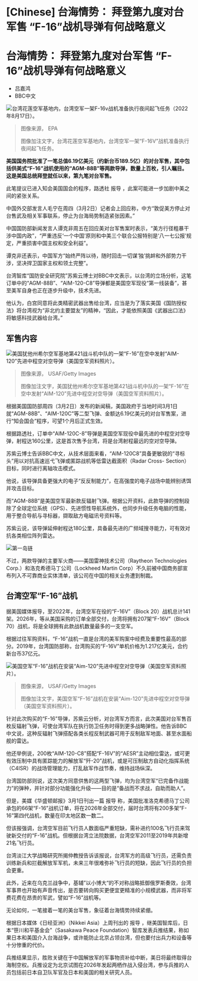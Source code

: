 # [Chinese] 台海情势： 拜登第九度对台军售 “F-16”战机导弹有何战略意义

#  台海情势： 拜登第九度对台军售 “F-16”战机导弹有何战略意义

  * 吕嘉鸿 
  * BBC中文 


![台湾花莲空军基地内，台湾空军一架F-16v战机准备执行夜间起飞任务（2022年8月17日）。](_126450831_taiwan_f16v_reuters.jpg)

> 图像来源，  EPA
>
> 图像加注文字，台湾花莲空军基地内，台湾空军一架“F-16V”战机准备执行夜间起飞任务。

**美国国务院批准了一笔总值6.19亿美元（约新台币189.5亿）的对台军售，其中包括供美式“F-16”战机使用的“AGM-88B”等两款导弹，数量上百枚，引人瞩目。这是美国总统拜登就任以来，第九笔对台军售。**

此笔提议已进入知会美国国会的程序，路透社 报导  ，此案可能进一步加剧中美之间的紧张关系。

中国外交部发言人毛宁在周四（3月2日）记者会上回应称，中方“敦促美方停止对台售武及相关军事联系，停止为台海局势制造紧张因素。”

中国国防部新闻发言人谭克非周五在回应美对台军售案时表示，“美方行径粗暴干涉中国内政”，“严重违反‘一个中国’原则和中美三个联合公报特别是‘八一七公报’规定，严重损害中国主权和安全利益”。

谭克非还表示，中国军方“始终严阵以待，随时回击一切谋‘独’挑衅和外部势力干涉，坚决捍卫国家主权和领土完整”。

台湾智库“国防安全研究院”苏紫云博士对BBC中文表示，以台湾的立场分析，这笔订单中的“AGM-88B”、“AIM-120-C8”导弹都是美国空军现役“第一线装备”，甚至美军自身也正在逐步升级中，技术先进。

他认为，白宫同意将此类精密武器出售给台湾，应当是为了落实美国《国防授权法》将台湾视为“非北约主要盟友”的精神，“因此，才能依照美国《武器出口法》将敏感科技武器给台湾。”

##  军售内容

![美国犹他州希尔空军基地第421战斗机中队的一架“F-16”在空中发射“AIM-120”先进中程空对空导弹（美国空军资料照片）。](_128838468_f64c34ba-ac4b-45d0-93c8-f9ab7e0fb1af.jpg)

> 图像来源，  USAF/Getty Images
>
> 图像加注文字，美国犹他州希尔空军基地第421战斗机中队的一架“F-16”在空中发射“AIM-120”先进中程空对空导弹（美国空军资料照片）。

根据美国国防部周四（3月2日）发布的新闻稿，美国政府于当地时间3月1日就“AGM-88B”、“AIM-120C”等二型飞弹、金额达6.19亿美元的对台军售案，进行“知会国会”程序，可望1个月后正式生效。

根据路透社，订单中“AIM-120C-8”导弹是美国空军现役中最先进的中程空对空导弹，射程达160公里，这是首次售予台湾，将是台湾射程最远的空对空导弹。

苏紫云博士告诉BBC中文，从技术层面来看，“AIM-120C8”具备更敏锐的“寻标头”用以对抗高速巡弋飞弹或匿踪战机等低雷达截面积（Radar Cross- Section）目标，同时进行离轴攻击模式。

他说，该导弹具备更强大的电子“反反制能力”，在高强度的电子战场中能辨别诱饵并攻击目标。

而“AGM-88B”是美国空军最新款反辐射飞弹。根据公开资料，此款导弹的控制段除了全球定位系统（GPS）、先进惯性导航系统外，也同步升级任务电脑的性能，用于整合导航与寻标器，撷取敌方电磁讯号资料等。

苏紫云说，该导弹延伸射程达180公里，具备最先进的广频域搜寻能力，可有效对抗各类相位阵列雷达。

![第一岛链](_128838044_taiwan_china_first_island_chain_map_ws_2x640-nc.png)

不过，两款导弹的主要军火商——美国雷神技术公司（Raytheon Technologies Corp.）和洛克希德马丁公司（Lockheed Martin Corp）不久前被中国商务部宣布列入不可靠商业实体清单，该公司在中国的相关业务遭到制裁。

##  台湾空军“F-16”战机

据美国媒体报导，至2022年，台湾空军在役的“F-16V”（Block 20）战机总计141架。2026年，等从美国采购的订单全部交付，台湾将拥有207架“F-16V”（Block 70）战机，将是全球拥有此款战机数量最多的一支空军。

根据过往军购资料，“F-16”战机一直是台湾的美军购案中经费及重要性最高的部分。2019年，台湾国防部称，台湾购买的“F-16V”单机价格为1.217亿美元，合约新台币37亿元。

![美国空军“F-16”战机在安装“Aim-120”先进中程空对空导弹（美国空军资料照片）。](_128838243_gettyimages-51100808.jpg)

> 图像来源，  USAF/Getty Images
>
> 图像加注文字，美国空军“F-16”战机在安装“Aim-120”先进中程空对空导弹（美国空军资料照片）。

针对此次购买的“F-16”导弹，苏紫云分析，对台湾军方而言，此次美国对台军售百枚反辐射飞弹，可使台湾军队在执行防卫任务时得到更多战略弹性。他告诉BBC中文说，这种反辐射飞弹搭配各类长程反制武器可用于反制敌军地面、甚至水面船舰的雷达。

他还举例说，200枚“AIM-120-C8”搭配“F-16V”的“AESR”主动相位雷达，或可更有效压制中具有匿踪能力的解放军“歼-20”战机，或是可压制敌方自动化指挥系统（C4ISR）的战场管理能力，打乱敌军作战节奏，维持战场纵深。

台湾国防部则说，这次美方同意供售的这两型飞弹，均为台湾空军“已完备作战能力”的弹种，并针对部分功能强化升级——目的是“备战而不求战，自助而助人”。

但是，美媒《华盛顿邮报》3月1日刊出一篇 报导  称，美国批准洛克希德马丁公司承包的66架“F-16”战机订单，将在2026年全部交付，届时台湾将有200多架“F-16”第四代战机，数量在印太地区数一数二。

但该报强调，台湾空军目前飞行员人数面临严重短缺，需补进约100名飞行员来驾驶新交付的“F-16”战机。但根据台湾立法院数据，台湾空军2011至2019年共新增21名飞行员。

台湾淡江大学战略研究所揭仲教授告诉该报说，台湾军方的高级飞行员，还需负责训练新兵和拦截解放军军机，未来三年很难弥补飞行员的短缺，因此飞行员的负担会更重。

此外，近来在乌克兰战争中，基辅”以小博大“的不对称战略抵御俄罗斯奏效，台湾军事界也开始有声音传出，是否要转向购买更便宜更精准的小规模武器，而非将军费花费在昂贵的军武，譬如“F-16”战机等。

无论如何，一笔接着一笔的美台军售，象征着台海情势持续紧绷。

根据日本媒体《日经亚洲》（Nikkei Asia）上周刊出的 报导  ，继美国智库后，日本“笹川和平基金会”（Sasakawa Peace Foundation）智库发表兵推结果，称如果日本和美国介入台海战争，或许能防止北京占领台湾，但也要付出兵力和设备等十分惨重的代价。

兵推结果显示，胜败关键在于中国解放军的军事物资补给中断，美日将最终取得台海制空权。兵推设定为北京试图在2026年发起两栖作战入侵台湾，参与兵推的人员包括前日本自卫队军官及日本和美国的相关研究人员。



